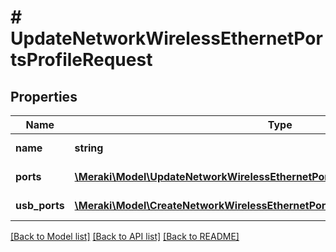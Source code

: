 # # UpdateNetworkWirelessEthernetPortsProfileRequest

## Properties

Name | Type | Description | Notes
------------ | ------------- | ------------- | -------------
**name** | **string** | AP port profile name | [optional]
**ports** | [**\Meraki\Model\UpdateNetworkWirelessEthernetPortsProfileRequestPortsInner[]**](UpdateNetworkWirelessEthernetPortsProfileRequestPortsInner.md) | AP ports configuration | [optional]
**usb_ports** | [**\Meraki\Model\CreateNetworkWirelessEthernetPortsProfileRequestUsbPortsInner[]**](CreateNetworkWirelessEthernetPortsProfileRequestUsbPortsInner.md) | AP usb ports configuration | [optional]

[[Back to Model list]](../../README.md#models) [[Back to API list]](../../README.md#endpoints) [[Back to README]](../../README.md)
